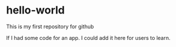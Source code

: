 # hello-world
This is my first repository for github

If I had some code for an app. I could add it here for users to learn.
